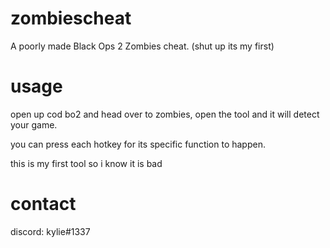 # zombiescheat
A poorly made Black Ops 2 Zombies cheat. (shut up its my first)

# usage

open up cod bo2 and head over to zombies, open the tool and it will detect your game.

you can press each hotkey for its specific function to happen.

this is my first tool so i know it is bad

# contact

discord: kylie#1337
